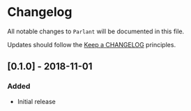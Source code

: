 # Changelog

All notable changes to `Parlant` will be documented in this file.

Updates should follow the [Keep a CHANGELOG](http://keepachangelog.com/) principles.

## [0.1.0] - 2018-11-01

### Added
- Initial release
